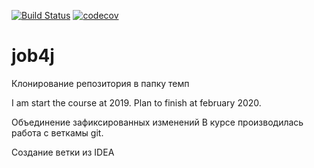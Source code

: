 [![Build Status](https://travis-ci.org/BischevRamil/job4j.svg?branch=master)](https://travis-ci.org/BischevRamil/job4j)
[![codecov](https://codecov.io/gh/BischevRamil/job4j/branch/master/graph/badge.svg)](https://codecov.io/gh/BischevRamil/job4j)

# job4j

Клонирование репозитория в папку темп

I am start the course at 2019. Plan to finish at february 2020.

Объединение зафиксированных изменений
В курсе производилась работа с веткамы git.

Создание ветки из IDEA